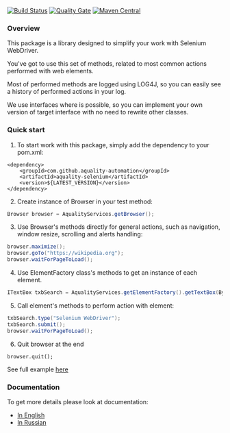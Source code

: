 [![Build Status](https://dev.azure.com/aquality-automation/aquality-automation/_apis/build/status/aquality-automation.aquality-selenium-java?branchName=master)](https://dev.azure.com/aquality-automation/aquality-automation/_build/latest?definitionId=2&branchName=master)
[![Quality Gate](https://sonarcloud.io/api/project_badges/measure?project=aquality-automation_aquality-selenium-java&metric=alert_status)](https://sonarcloud.io/dashboard?id=aquality-automation_aquality-selenium-java)
[![Maven Central](https://maven-badges.herokuapp.com/maven-central/com.github.aquality-automation/aquality-selenium/badge.svg)](https://maven-badges.herokuapp.com/maven-central/com.github.aquality-automation/aquality-selenium)

### Overview

This package is a library designed to simplify your work with Selenium WebDriver.

You've got to use this set of methods, related to most common actions performed with web elements.

Most of performed methods are logged using LOG4J, so you can easily see a history of performed actions in your log.

We use interfaces where is possible, so you can implement your own version of target interface with no need to rewrite other classes.

### Quick start

1. To start work with this package, simply add the dependency to your pom.xml:
```
<dependency>
    <groupId>com.github.aquality-automation</groupId>
    <artifactId>aquality-selenium</artifactId>
    <version>${LATEST_VERSION}</version>
</dependency>
```

2. Create instance of Browser in your test method:
```java
Browser browser = AqualityServices.getBrowser();
```

3. Use Browser's methods directly for general actions, such as navigation, window resize, scrolling and alerts handling:
```java
browser.maximize();
browser.goTo("https://wikipedia.org");
browser.waitForPageToLoad();
```

4. Use ElementFactory class's methods to get an instance of each element.
```java
ITextBox txbSearch = AqualityServices.getElementFactory().getTextBox(By.id("searchInput"), "Search");
```

5. Call element's methods to perform action with element: 
```java
txbSearch.type("Selenium WebDriver");
txbSearch.submit();
browser.waitForPageToLoad();
```

6. Quit browser at the end
```
browser.quit();
```

See full example [here](./src/test/java/tests/usecases/QuickStartExample.java)

### Documentation
To get more details please look at documentation:
- [In English](https://github.com/aquality-automation/aquality-selenium-java/wiki/Overview-(English))
- [In Russian](https://github.com/aquality-automation/aquality-selenium-java/wiki/Overview-(Russian))
